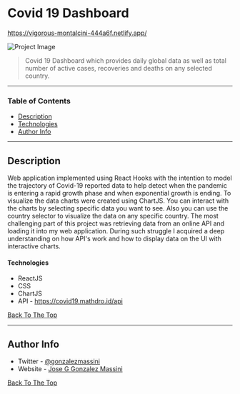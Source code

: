 # Covid 19 Dashboard

https://vigorous-montalcini-444a6f.netlify.app/

![Project Image](https://pbs.twimg.com/media/EtfFmeWWYAAK-_n?format=jpg&name=medium)

> Covid 19 Dashboard which provides daily global data as well as total number of active cases, recoveries and deaths on any selected country.

---

### Table of Contents

- [Description](#description)
- [Technologies](#technologies)
- [Author Info](#author-info)

---

## Description

Web application implemented using React Hooks with the intention to model the trajectory of Covid-19
reported data to help detect when the pandemic is entering a rapid growth phase and when exponential
growth is ending. To visualize the data charts were created using ChartJS. You can interact with the charts by selecting specific data you want to see. Also you can use the country selector to visualize the data on any specific country. The most challenging part of this project was retrieving data from an online API and loading it into my web application. During such struggle I acquired a deep understanding on how API's work and how to display data on the UI with interactive charts.

#### Technologies

- ReactJS
- CSS
- ChartJS
- API - https://covid19.mathdro.id/api

[Back To The Top](#read-me-template)

---

## Author Info

- Twitter - [@gonzalezmassini](https://twitter.com/GonzalezMassini)
- Website - [Jose G Gonzalez Massini](https://gonzalezmassini.com/)

[Back To The Top](#read-me-template)
